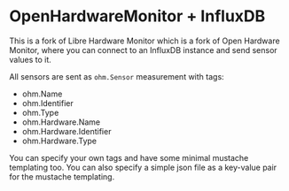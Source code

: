 # OpenHardwareMonitor + InfluxDB

This is a fork of Libre Hardware Monitor which is a fork of Open Hardware Monitor, where you can connect to an InfluxDB instance and send sensor values to it.

All sensors are sent as `ohm.Sensor` measurement with tags:

* ohm.Name
* ohm.Identifier
* ohm.Type
* ohm.Hardware.Name
* ohm.Hardware.Identifier
* ohm.Hardware.Type

You can specify your own tags and have some minimal mustache templating too. You can also specify a simple json file as a key-value pair for the mustache templating.